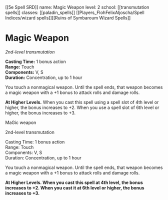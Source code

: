 [[5e Spell SRD]]
name: Magic Weapon
level: 2
school: [[transmutation spells]]
classes: [[paladin_spells]]
         [[Players_FlohFelixAljoscha/Spell Indices/wizard spells]][[Ruins of Symbaroum Wizard Spells]]

# Magic Weapon 
_2nd-level transmutation_ 

**Casting Time:** 1 bonus action    
**Range:** Touch    
**Components:** V, S    
**Duration:** Concentration, up to 1 hour 

You touch a nonmagical weapon. Until the spell ends, that weapon becomes a magic weapon with a +1 bonus to attack rolls and damage rolls. 

**At Higher Levels.** When you cast this spell using a spell slot of 4th level or higher, the bonus increases to +2. When you use a spell slot of 6th level or higher, the bonus increases to +3. 


MaGic weapon

2nd-level transmutation

Casting Time: 1 bonus action  
Range: Touch  
Components: V, S  
Duration: Concentration, up to 1 hour

You touch a nonmagical weapon. Until the spell ends, that weapon becomes a magic weapon with a +1 bonus to attack rolls and damage rolls.

**At Higher Levels. When you cast this spell at 4th level, the bonus increases to +2. When you cast it at 6th level or higher, the bonus increases to +3.**